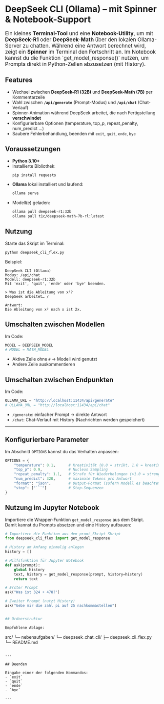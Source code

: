 # DeepSeek CLI (Ollama) – mit Spinner & Notebook-Support

<p style="font-size:17px">
Ein kleines <b>Terminal-Tool</b> und eine <b>Notebook-Utility</b>, um mit <b>DeepSeek-R1</b>
oder <b>DeepSeek-Math</b> über den lokalen Ollama-Server zu chatten.  
Während eine Antwort berechnet wird, zeigt ein <b>Spinner</b> im Terminal den Fortschritt an.  
Im Notebook kannst du die Funktion `get_model_response()` nutzen, um Prompts direkt 
in Python-Zellen abzusetzen (mit History).
</p>


## Features

- Wechsel zwischen **DeepSeek-R1 (32B)** und **DeepSeek-Math (7B)** per Kommentarzeile  
- Wahl zwischen **`/api/generate`** (Prompt-Modus) und **`/api/chat`** (Chat-Verlauf)  
- Spinner-Animation während DeepSeek arbeitet, die nach Fertigstellung **verschwindet**  
- Konfigurierbare Optionen (temperature, top_p, repeat_penalty, num_predict …)  
- Saubere Fehlerbehandlung, beenden mit `exit`, `quit`, `ende`, `bye`


## Voraussetzungen

- **Python 3.10+**
- Installierte Bibliothek:
  ```bash
  pip install requests
  ```
- **Ollama** lokal installiert und laufend:
  ```bash
  ollama serve
  ```
- Modell(e) geladen:
  ```bash
  ollama pull deepseek-r1:32b
  ollama pull t1c/deepseek-math-7b-rl:latest
  ```


## Nutzung

Starte das Skript im Terminal:

```bash
python deepseek_cli_flex.py
```

Beispiel:

```
DeepSeek CLI (Ollama)
Modus: /api/chat
Modell: deepseek-r1:32b
Mit 'exit', 'quit', 'ende' oder 'bye' beenden.

> Was ist die Ableitung von x²?
DeepSeek arbeitet… /

Antwort:
Die Ableitung von x² nach x ist 2x.
```


## Umschalten zwischen Modellen

Im Code:

```python
MODEL = DEEPSEEK_MODEL
# MODEL = MATH_MODEL
```

- Aktive Zeile ohne `#` → Modell wird genutzt  
- Andere Zeile auskommentieren


## Umschalten zwischen Endpunkten

Im Code:

```python
OLLAMA_URL = "http://localhost:11434/api/generate"
# OLLAMA_URL = "http://localhost:11434/api/chat"
```

- `/generate`: einfacher Prompt → direkte Antwort  
- `/chat`: Chat-Verlauf mit History (Nachrichten werden gespeichert)

---

## Konfigurierbare Parameter

Im Abschnitt `OPTIONS` kannst du das Verhalten anpassen:

```python
OPTIONS = {
    "temperature": 0.1,      # Kreativität (0.0 = strikt, 1.0 = kreativ)
    "top_p": 0.9,            # Nucleus Sampling
    "repeat_penalty": 1.1,   # Strafe für Wiederholungen (>1.0 = strenger)
    "num_predict": 320,      # maximale Tokens pro Antwort
    "format": "json",        # Output-Format (sofern Modell es beachtet)
    "stop": ["```"]          # Stop-Sequenzen
}
```


## Nutzung im Jupyter Notebook

Importiere die Wrapper-Funktion `get_model_response` aus dem Skript.  
Damit kannst du Prompts absetzen und eine History aufbauen:

```python
# Importiere die Funktion aus dem promt_Skript Skript
from deepseek_cli_flex import get_model_response

# History am Anfang einmalig anlegen
history = []

# Hilfsfunktion für Jupyter Notebook
def ask(prompt):
    global history
    text, history = get_model_response(prompt, history=history)
    return text

# Erster Prompt
ask("Was ist 324 + 478?")

# Zweiter Prompt (nutzt History)
ask("Gebe mir die zahl pi auf 25 nachkommastellen")


## Ordnerstruktur

Empfohlene Ablage:

```
src/
└─ nebenaufgaben/
   └─ deepseek_chat_cli/
      ├─ deepseek_cli_flex.py
      └─ README.md
```

---

## Beenden

Eingabe einer der folgenden Kommandos:
- `exit`  
- `quit`  
- `ende`  
- `bye`

---
